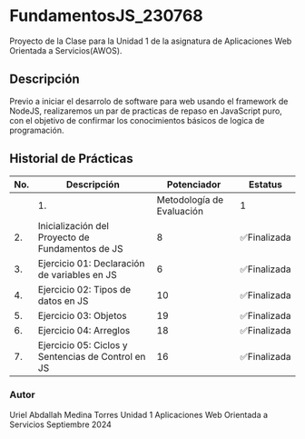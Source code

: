 # FundamentosJS_230768
Proyecto de la Clase para la Unidad 1 de la asignatura de Aplicaciones Web Orientada a Servicios(AWOS).


## Descripción
Previo a iniciar el desarrolo de software para web usando el framework de NodeJS, realizaremos un par de practicas de repaso en JavaScript puro, con el objetivo de confirmar los conocimientos básicos de logica de programación.

## Historial de Prácticas

|No.|Descripción|Potenciador| Estatus|
|--|--|--|--|
||1.|Metodología de Evaluación|1| ✅Finalizada|
|2.|Inicialización del Proyecto de Fundamentos de JS|8|✅Finalizada|
|3.|Ejercicio 01: Declaración de variables en JS|6|✅Finalizada|
|4.|Ejercicio 02: Tipos de datos en JS|10|✅Finalizada|
|5.|Ejercicio 03: Objetos|19|✅Finalizada|
|6.|Ejercicio 04: Arreglos|18|✅Finalizada|
|7.|Ejercicio 05: Ciclos y Sentencias de Control en JS|16|✅Finalizada|

### Autor
Uriel Abdallah Medina Torres
Unidad 1
Aplicaciones Web Orientada a Servicios
Septiembre 2024
